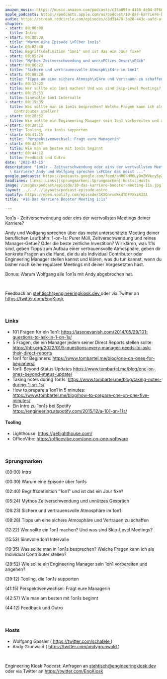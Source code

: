 ```yaml
---
amazon_music: https://music.amazon.com/podcasts/c35a09fe-4116-4e04-8f68-77d61b112e46/episodes/8d90437c-e8a1-48a8-9ee3-d1c29b6d6153/engineering-kiosk-10-das-karriere-booster-meeting-1-1s
apple_podcasts: https://podcasts.apple.com/us/podcast/10-das-karriere-booster-meeting-1-1s/id1603082924?i=1000554051253
audio: https://stream.redcircle.com/episodes/c8d31470-3a28-443c-aafd-af96625f4146/stream.mp3
chapter:
- start: 00:00:00
  title: Intro
- start: 00:00:30
  title: "Warum eine Episode \xFCber 1on1s"
- start: 00:02:40
  title: Begriffsdefinition "1on1" und ist das ein Jour fixe?
- start: 00:05:24
  title: "Mythos Zeitverschwendung und unn\xFCtzes Gespr\xE4ch"
- start: 00:06:23
  title: "Sichere und vertrauensvolle Atmosph\xE4re im 1on1"
- start: 00:08:28
  title: "Tipps um eine sichere Atmosph\xE4re und Vertrauen zu schaffen"
- start: 00:12:22
  title: Wer sollte ein 1on1 machen? Und was sind Skip-Level Meetings?
- start: 00:15:53
  title: Sinnvolle 1on1 Intervalle
- start: 00:19:35
  title: Was sollte man in 1on1s besprechen? Welche Fragen kann ich als Individual
    Contributer stellen?
- start: 00:28:52
  title: Wie sollte ein Engineering Manager sein 1on1 vorbereiten und angehen?
- start: 00:39:12
  title: Tooling, die 1on1s supporten
- start: 00:41:15
  title: 'Perspektivenwechsel: Fragt eure Managerin'
- start: 00:42:57
  title: Wie man am besten mit 1on1s beginnt
- start: 00:44:12
  title: Feedback und Outro
date: '2022-03-15'
description: "1on1s - Zeitverschwendung oder eins der wertvollsten Meetings deiner\
  \ Karriere? Andy und Wolfgang sprechen \xFCber das meist ..."
google_podcasts: https://podcasts.google.com/feed/aHR0cHM6Ly9mZWVkcy5yZWRjaXJjbGUuY29tLzBlY2ZkZmQ3LWZkYTEtNGMzZC05NTE1LTQ3NjcyN2Y5ZGY1ZQ/episode/YzgxNmY3NjAtYTYwYy00OTAyLTgwN2MtODgwYzNlZWEzMGNm?sa=X&ved=0CAUQkfYCahcKEwi4xMSxj4L4AhUAAAAAHQAAAAAQNQ
headlines: links::Links||sprungmarken::Sprungmarken||hosts::Hosts
image: /images/podcast/episode/10-das-karriere-booster-meeting-11s.jpg
layout: ../../../layouts/podcast-episode.astro
spotify: https://open.spotify.com/episode/3KXQnrxoKkdTDFVXxiR3IA
title: '#10 Das Karriere Booster Meeting 1:1s'

---
```


<p>
   1on1s - Zeitverschwendung oder eins der wertvollsten Meetings deiner Karriere?
  </p>
  <p>
   Andy und Wolfgang sprechen über das meist unterschätzte Meeting deiner beruflichen Laufbahn: 1-on-1s: Purer Müll, Zeitverschwendung und reines Manager-Getue? Oder die beste zeitliche Investition? Wir klären, was 1:1s sind, geben Tipps zum Aufbau einer vertrauensvolle Atmosphäre, geben dir konkrete Fragen an die Hand, die du als Individual Contributor oder Engineering Manager stellen kannst und klären, was du tun kannst, wenn du bisher noch keine regulären Meetings mit deiner Vorgesetzten hast.
  </p>
  <p>
   Bonus: Warum Wolfgang alle 1on1s mit Andy abgebrochen hat.
  </p>
  <p>
   <br/>
  </p>
  <p>
   Feedback an
   <a href="mailto:stehtisch@engineeringkiosk.dev" rel="nofollow">
    stehtisch@engineeringkiosk.dev
   </a>
   oder via Twitter an
   <a href="https://twitter.com/EngKiosk" rel="nofollow">
    https://twitter.com/EngKiosk
   </a>
  </p>
  <p>
   <br/>
  </p>
  <h3 id="links">
   Links
  </h3>
  <ul>
   <li>
    101 Fragen für ein 1on1:
    <a href="https://jasonevanish.com/2014/05/29/101-questions-to-ask-in-1-on-1s/" rel="nofollow">
     https://jasonevanish.com/2014/05/29/101-questions-to-ask-in-1-on-1s/
    </a>
   </li>
   <li>
    5 Fragen, die ein Manager jedem seiner Direct Reports stellen sollte:
    <a href="https://hbr.org/2022/01/5-questions-every-manager-needs-to-ask-their-direct-reports" rel="nofollow">
     https://hbr.org/2022/01/5-questions-every-manager-needs-to-ask-their-direct-reports
    </a>
   </li>
   <li>
    1on1 for Beginners:
    <a href="https://www.tombartel.me/blog/one-on-ones-for-beginners/" rel="nofollow">
     https://www.tombartel.me/blog/one-on-ones-for-beginners/
    </a>
   </li>
   <li>
    1on1: Beyond Status Updates
    <a href="https://www.tombartel.me/blog/one-on-ones-beyond-status-update/" rel="nofollow">
     https://www.tombartel.me/blog/one-on-ones-beyond-status-update/
    </a>
   </li>
   <li>
    Taking notes during 1on1s:
    <a href="https://www.tombartel.me/blog/taking-notes-during-1-on-1s/" rel="nofollow">
     https://www.tombartel.me/blog/taking-notes-during-1-on-1s/
    </a>
   </li>
   <li>
    How to prepare a 1on1 in 5 minutes:
    <a href="https://www.tombartel.me/blog/how-to-prepare-one-on-one-five-minutes/" rel="nofollow">
     https://www.tombartel.me/blog/how-to-prepare-one-on-one-five-minutes/
    </a>
   </li>
   <li>
    Ein Intro zu 1on1s bei Spotify
    <a href="https://engineering.atspotify.com/2015/12/a-101-on-11s/" rel="nofollow">
     https://engineering.atspotify.com/2015/12/a-101-on-11s/
    </a>
   </li>
  </ul>
  <h4>
   Tooling
  </h4>
  <ul>
   <li>
    Lighthouse:
    <a href="https://getlighthouse.com/" rel="nofollow">
     https://getlighthouse.com/
    </a>
   </li>
   <li>
    OfficeVibe:
    <a href="https://officevibe.com/one-on-one-software" rel="nofollow">
     https://officevibe.com/one-on-one-software
    </a>
   </li>
  </ul>
  <p>
   <br/>
  </p>
  <h3 id="sprungmarken">
   Sprungmarken
  </h3>
  <p>
   (00:00) Intro
  </p>
  <p>
   (00:30) Warum eine Episode über 1on1s
  </p>
  <p>
   (02:40) Begriffsdefinition "1on1" und ist das ein Jour fixe?
  </p>
  <p>
   (05:24) Mythos Zeitverschwendung und unnützes Gespräch
  </p>
  <p>
   (06:23) Sichere und vertrauensvolle Atmosphäre im 1on1
  </p>
  <p>
   (08:28) Tipps um eine sichere Atmosphäre und Vertrauen zu schaffen
  </p>
  <p>
   (12:22) Wer sollte ein 1on1 machen? Und was sind Skip-Level Meetings?
  </p>
  <p>
   (15:53) Sinnvolle 1on1 Intervalle
  </p>
  <p>
   (19:35) Was sollte man in 1on1s besprechen? Welche Fragen kann ich als Individual Contributer stellen?
  </p>
  <p>
   (28:52) Wie sollte ein Engineering Manager sein 1on1 vorbereiten und angehen?
  </p>
  <p>
   (39:12) Tooling, die 1on1s supporten
  </p>
  <p>
   (41:15) Perspektivenwechsel: Fragt eure Managerin
  </p>
  <p>
   (42:57) Wie man am besten mit 1on1s beginnt
  </p>
  <p>
   (44:12) Feedback und Outro
  </p>
  <p>
   <br/>
  </p>
  <h3 id="hosts">
   Hosts
  </h3>
  <ul>
   <li>
    Wolfgang Gassler (
    <a href="https://twitter.com/schafele" rel="nofollow">
     https://twitter.com/schafele
    </a>
    )
   </li>
   <li>
    Andy Grunwald (
    <a href="https://twitter.com/andygrunwald" rel="nofollow">
     https://twitter.com/andygrunwald
    </a>
    )
   </li>
  </ul>
  <p>
   <br/>
  </p>
  <p>
   Engineering Kiosk Podcast: Anfragen an
   <a href="mailto:stehtisch@engineeringkiosk.dev" rel="nofollow">
    stehtisch@engineeringkiosk.dev
   </a>
   oder via Twitter an
   <a href="https://twitter.com/EngKiosk" rel="nofollow">
    https://twitter.com/EngKiosk
   </a>
  </p>